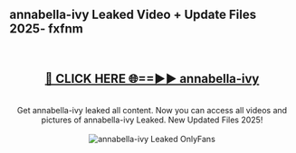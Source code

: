 <h2>annabella-ivy Leaked Video + Update Files 2025- fxfnm</h2>
<br>
<div align="center">
<h2><a href="https://libra.edu.pl?annabella-ivy" rel="nofollow">🔴 CLICK HERE 🌐==►► annabella-ivy</a></h2>
<br>
Get annabella-ivy leaked all content. Now you can access all videos and pictures of annabella-ivy Leaked. New Updated Files 2025!
<br>
<br>
<a href="https://libra.edu.pl?annabella-ivy" rel="nofollow" data-target="animated-image.originalLink"><img src="https://i.ibb.co.com/WyWwxjT/player-gif2.gif" alt="annabella-ivy Leaked OnlyFans" style="max-width: 100%; display: inline-block;" data-target="animated-image.originalImage"></a>
</div>
<br>